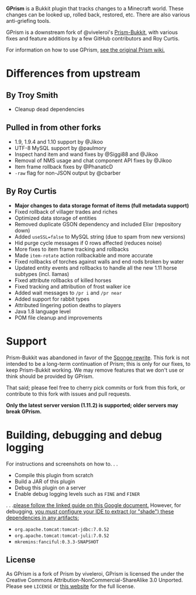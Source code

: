 **GPrism** is a Bukkit plugin that tracks changes to a Minecraft world. These changes can be looked
up, rolled back, restored, etc. There are also various anti-griefing tools.

GPrism is a downstream fork of @viveleroi's [Prism-Bukkit][PRISM], with various fixes and feature
additions by a few GitHub contributors and Roy Curtis.

For information on how to use GPrism, [see the original Prism wiki.][WIKI]

# Differences from upstream

## By Troy Smith
* Cleanup dead dependencies

## Pulled in from other forks

* 1.9, 1.9.4 and 1.10 support by @Jikoo
* UTF-8 MySQL support by @paulmory
* Inspect hand item and wand fixes by @Siggi88 and @Jikoo
* Removal of NMS usage and chat component API fixes by @Jikoo
* Item frame rollback fixes by @PhanaticD
* `-raw` flag for non-JSON output by @cbarber

## By Roy Curtis

* **Major changes to data storage format of items (full metadata support)**
* Fixed rollback of villager trades and riches
* Optimized data storage of entities
* Removed duplicate GSON dependency and included Elixr (repository down)
* Added `useSSL=false` to MySQL string (due to spam from new versions)
* Hid purge cycle messages if 0 rows affected (reduces noise)
* More fixes to item frame tracking and rollbacks
* Made `item-rotate` action rollbackable and more accurate
* Fixed rollbacks of torches against walls and end rods broken by water
* Updated entity events and rollbacks to handle all the new 1.11 horse subtypes (incl. llamas)
* Fixed attribute rollbacks of killed horses
* Fixed tracking and attribution of frost walker ice
* Added wait messages to `/pr i` and `/pr near`
* Added support for rabbit types
* Attributed lingering potion deaths to players
* Java 1.8 language level
* POM file cleanup and improvements

# Support

Prism-Bukkit was abandoned in favor of the [Sponge rewrite][SPONGE]. This fork is not intended to be
a long-term continuation of Prism; this is only for our fixes, to keep Prism-Bukkit working. We may
remove features that we don't use or think should be provided by GPrism.

That said; please feel free to cherry pick commits or fork from this fork, or contribute to this
fork with issues and pull requests.

**Only the latest server version (1.11.2) is supported; older servers may break GPrism.**

# Building, debugging and debug logging

For instructions and screenshots on how to. . .

* Compile this plugin from scratch
* Build a JAR of this plugin
* Debug this plugin on a server
* Enable debug logging levels such as `FINE` and `FINER`

. . .[please follow the linked guide on this Google document.][BUILD] However, for debugging, [you
*must* configure your IDE to extract (or "shade") these dependencies in any artifacts:][SHADE]

* `org.apache.tomcat:tomcat-jdbc:7.0.52`
* `org.apache.tomcat:tomcat-juli:7.0.52`
* `mkremins:fanciful:0.3.3-SNAPSHOT`

## License

As GPrism is a fork of Prism by viveleroi, GPrism is licensed the under the Creative Commons
Attribution-NonCommercial-ShareAlike 3.0 Unported. Please see `LICENSE` or [this website][LICENSE]
for the full license.

[PRISM]: https://github.com/prism/Prism-Bukkit
[SPONGE]: https://github.com/prism/Prism
[WIKI]: http://discover-prism.com/wiki/
[BUILD]: https://docs.google.com/document/d/1TTDXG7IZ9M0D2-rzbILAWg1CKjynHK8fNGxbf3W4wBk/view
[SHADE]: http://i.imgur.com/9eqRiwR.png
[LICENSE]: http://creativecommons.org/licenses/by-nc-sa/3.0/us/
